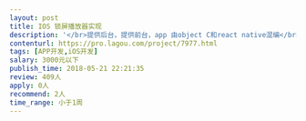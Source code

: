 ```yaml
---                
layout: post       
title: IOS 锁屏播放器实现           
description: '</br>提供后台，提供前台，app 由object C和react native混编</br>参考：https://github.com/nyjackielee/Project/issues/6</br>'     
contenturl: https://pro.lagou.com/project/7977.html      
tags: [APP开发,iOS开发]            
salary: 3000元以下          
publish_time: 2018-05-21 22:21:35         
review: 409人                   
apply: 0人                   
recommend: 2人                   
time_range: 小于1周              
---                 
```

